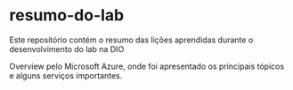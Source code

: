 # resumo-do-lab
Este repositório contém o resumo das lições aprendidas durante o desenvolvimento do lab na DIO

Overview pelo Microsoft Azure, onde foi apresentado os principais tópicos e alguns serviços importantes.
